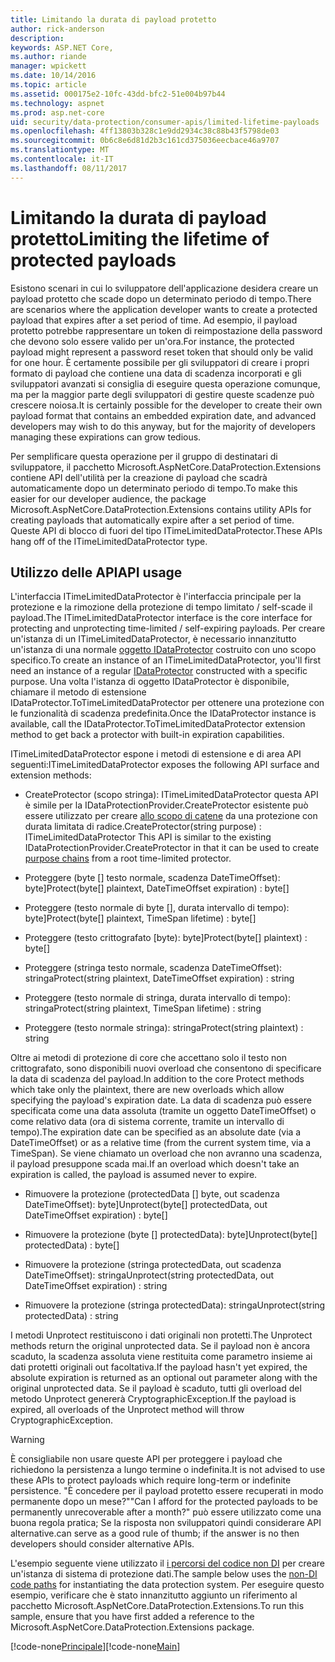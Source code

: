 ```yaml
---
title: Limitando la durata di payload protetto
author: rick-anderson
description: 
keywords: ASP.NET Core,
ms.author: riande
manager: wpickett
ms.date: 10/14/2016
ms.topic: article
ms.assetid: 000175e2-10fc-43dd-bfc2-51e004b97b44
ms.technology: aspnet
ms.prod: asp.net-core
uid: security/data-protection/consumer-apis/limited-lifetime-payloads
ms.openlocfilehash: 4ff13803b328c1e9dd2934c38c88b43f5798de03
ms.sourcegitcommit: 0b6c8e6d81d2b3c161cd375036eecbace46a9707
ms.translationtype: MT
ms.contentlocale: it-IT
ms.lasthandoff: 08/11/2017
---
```

# <a name="limiting-the-lifetime-of-protected-payloads"></a><span data-ttu-id="1a469-103">Limitando la durata di payload protetto</span><span class="sxs-lookup"><span data-stu-id="1a469-103">Limiting the lifetime of protected payloads</span></span>

<span data-ttu-id="1a469-104">Esistono scenari in cui lo sviluppatore dell'applicazione desidera creare un payload protetto che scade dopo un determinato periodo di tempo.</span><span class="sxs-lookup"><span data-stu-id="1a469-104">There are scenarios where the application developer wants to create a protected payload that expires after a set period of time.</span></span> <span data-ttu-id="1a469-105">Ad esempio, il payload protetto potrebbe rappresentare un token di reimpostazione della password che devono solo essere valido per un'ora.</span><span class="sxs-lookup"><span data-stu-id="1a469-105">For instance, the protected payload might represent a password reset token that should only be valid for one hour.</span></span> <span data-ttu-id="1a469-106">È certamente possibile per gli sviluppatori di creare i propri formato di payload che contiene una data di scadenza incorporati e gli sviluppatori avanzati si consiglia di eseguire questa operazione comunque, ma per la maggior parte degli sviluppatori di gestire queste scadenze può crescere noiosa.</span><span class="sxs-lookup"><span data-stu-id="1a469-106">It is certainly possible for the developer to create their own payload format that contains an embedded expiration date, and advanced developers may wish to do this anyway, but for the majority of developers managing these expirations can grow tedious.</span></span>

<span data-ttu-id="1a469-107">Per semplificare questa operazione per il gruppo di destinatari di sviluppatore, il pacchetto Microsoft.AspNetCore.DataProtection.Extensions contiene API dell'utilità per la creazione di payload che scadrà automaticamente dopo un determinato periodo di tempo.</span><span class="sxs-lookup"><span data-stu-id="1a469-107">To make this easier for our developer audience, the package Microsoft.AspNetCore.DataProtection.Extensions contains utility APIs for creating payloads that automatically expire after a set period of time.</span></span> <span data-ttu-id="1a469-108">Queste API di blocco di fuori del tipo ITimeLimitedDataProtector.</span><span class="sxs-lookup"><span data-stu-id="1a469-108">These APIs hang off of the ITimeLimitedDataProtector type.</span></span>

## <a name="api-usage"></a><span data-ttu-id="1a469-109">Utilizzo delle API</span><span class="sxs-lookup"><span data-stu-id="1a469-109">API usage</span></span>

<span data-ttu-id="1a469-110">L'interfaccia ITimeLimitedDataProtector è l'interfaccia principale per la protezione e la rimozione della protezione di tempo limitato / self-scade il payload.</span><span class="sxs-lookup"><span data-stu-id="1a469-110">The ITimeLimitedDataProtector interface is the core interface for protecting and unprotecting time-limited / self-expiring payloads.</span></span> <span data-ttu-id="1a469-111">Per creare un'istanza di un ITimeLimitedDataProtector, è necessario innanzitutto un'istanza di una normale [oggetto IDataProtector](overview.md) costruito con uno scopo specifico.</span><span class="sxs-lookup"><span data-stu-id="1a469-111">To create an instance of an ITimeLimitedDataProtector, you'll first need an instance of a regular [IDataProtector](overview.md) constructed with a specific purpose.</span></span> <span data-ttu-id="1a469-112">Una volta l'istanza di oggetto IDataProtector è disponibile, chiamare il metodo di estensione IDataProtector.ToTimeLimitedDataProtector per ottenere una protezione con le funzionalità di scadenza predefinita.</span><span class="sxs-lookup"><span data-stu-id="1a469-112">Once the IDataProtector instance is available, call the IDataProtector.ToTimeLimitedDataProtector extension method to get back a protector with built-in expiration capabilities.</span></span>

<span data-ttu-id="1a469-113">ITimeLimitedDataProtector espone i metodi di estensione e di area API seguenti:</span><span class="sxs-lookup"><span data-stu-id="1a469-113">ITimeLimitedDataProtector exposes the following API surface and extension methods:</span></span>

* <span data-ttu-id="1a469-114">CreateProtector (scopo stringa): ITimeLimitedDataProtector questa API è simile per la IDataProtectionProvider.CreateProtector esistente può essere utilizzato per creare [allo scopo di catene](purpose-strings.md) da una protezione con durata limitata di radice.</span><span class="sxs-lookup"><span data-stu-id="1a469-114">CreateProtector(string purpose) : ITimeLimitedDataProtector This API is similar to the existing IDataProtectionProvider.CreateProtector in that it can be used to create [purpose chains](purpose-strings.md) from a root time-limited protector.</span></span>

* <span data-ttu-id="1a469-115">Proteggere (byte [] testo normale, scadenza DateTimeOffset): byte]</span><span class="sxs-lookup"><span data-stu-id="1a469-115">Protect(byte[] plaintext, DateTimeOffset expiration) : byte[]</span></span>

* <span data-ttu-id="1a469-116">Proteggere (testo normale di byte [], durata intervallo di tempo): byte]</span><span class="sxs-lookup"><span data-stu-id="1a469-116">Protect(byte[] plaintext, TimeSpan lifetime) : byte[]</span></span>

* <span data-ttu-id="1a469-117">Proteggere (testo crittografato [byte): byte]</span><span class="sxs-lookup"><span data-stu-id="1a469-117">Protect(byte[] plaintext) : byte[]</span></span>

* <span data-ttu-id="1a469-118">Proteggere (stringa testo normale, scadenza DateTimeOffset): stringa</span><span class="sxs-lookup"><span data-stu-id="1a469-118">Protect(string plaintext, DateTimeOffset expiration) : string</span></span>

* <span data-ttu-id="1a469-119">Proteggere (testo normale di stringa, durata intervallo di tempo): stringa</span><span class="sxs-lookup"><span data-stu-id="1a469-119">Protect(string plaintext, TimeSpan lifetime) : string</span></span>

* <span data-ttu-id="1a469-120">Proteggere (testo normale stringa): stringa</span><span class="sxs-lookup"><span data-stu-id="1a469-120">Protect(string plaintext) : string</span></span>

<span data-ttu-id="1a469-121">Oltre ai metodi di protezione di core che accettano solo il testo non crittografato, sono disponibili nuovi overload che consentono di specificare la data di scadenza del payload.</span><span class="sxs-lookup"><span data-stu-id="1a469-121">In addition to the core Protect methods which take only the plaintext, there are new overloads which allow specifying the payload's expiration date.</span></span> <span data-ttu-id="1a469-122">La data di scadenza può essere specificata come una data assoluta (tramite un oggetto DateTimeOffset) o come relativo data (ora di sistema corrente, tramite un intervallo di tempo).</span><span class="sxs-lookup"><span data-stu-id="1a469-122">The expiration date can be specified as an absolute date (via a DateTimeOffset) or as a relative time (from the current system time, via a TimeSpan).</span></span> <span data-ttu-id="1a469-123">Se viene chiamato un overload che non avranno una scadenza, il payload presuppone scada mai.</span><span class="sxs-lookup"><span data-stu-id="1a469-123">If an overload which doesn't take an expiration is called, the payload is assumed never to expire.</span></span>

* <span data-ttu-id="1a469-124">Rimuovere la protezione (protectedData [] byte, out scadenza DateTimeOffset): byte]</span><span class="sxs-lookup"><span data-stu-id="1a469-124">Unprotect(byte[] protectedData, out DateTimeOffset expiration) : byte[]</span></span>

* <span data-ttu-id="1a469-125">Rimuovere la protezione (byte [] protectedData): byte]</span><span class="sxs-lookup"><span data-stu-id="1a469-125">Unprotect(byte[] protectedData) : byte[]</span></span>

* <span data-ttu-id="1a469-126">Rimuovere la protezione (stringa protectedData, out scadenza DateTimeOffset): stringa</span><span class="sxs-lookup"><span data-stu-id="1a469-126">Unprotect(string protectedData, out DateTimeOffset expiration) : string</span></span>

* <span data-ttu-id="1a469-127">Rimuovere la protezione (stringa protectedData): stringa</span><span class="sxs-lookup"><span data-stu-id="1a469-127">Unprotect(string protectedData) : string</span></span>

<span data-ttu-id="1a469-128">I metodi Unprotect restituiscono i dati originali non protetti.</span><span class="sxs-lookup"><span data-stu-id="1a469-128">The Unprotect methods return the original unprotected data.</span></span> <span data-ttu-id="1a469-129">Se il payload non è ancora scaduto, la scadenza assoluta viene restituita come parametro insieme ai dati protetti originali out facoltativa.</span><span class="sxs-lookup"><span data-stu-id="1a469-129">If the payload hasn't yet expired, the absolute expiration is returned as an optional out parameter along with the original unprotected data.</span></span> <span data-ttu-id="1a469-130">Se il payload è scaduto, tutti gli overload del metodo Unprotect genererà CryptographicException.</span><span class="sxs-lookup"><span data-stu-id="1a469-130">If the payload is expired, all overloads of the Unprotect method will throw CryptographicException.</span></span>

>[!WARNING]
> <span data-ttu-id="1a469-131">È consigliabile non usare queste API per proteggere i payload che richiedono la persistenza a lungo termine o indefinita.</span><span class="sxs-lookup"><span data-stu-id="1a469-131">It is not advised to use these APIs to protect payloads which require long-term or indefinite persistence.</span></span> <span data-ttu-id="1a469-132">"È concedere per il payload protetto essere recuperati in modo permanente dopo un mese?"</span><span class="sxs-lookup"><span data-stu-id="1a469-132">"Can I afford for the protected payloads to be permanently unrecoverable after a month?"</span></span> <span data-ttu-id="1a469-133">può essere utilizzato come una buona regola pratica; Se la risposta non sviluppatori quindi considerare API alternative.</span><span class="sxs-lookup"><span data-stu-id="1a469-133">can serve as a good rule of thumb; if the answer is no then developers should consider alternative APIs.</span></span>

<span data-ttu-id="1a469-134">L'esempio seguente viene utilizzato il [i percorsi del codice non DI](../configuration/non-di-scenarios.md) per creare un'istanza di sistema di protezione dati.</span><span class="sxs-lookup"><span data-stu-id="1a469-134">The sample below uses the [non-DI code paths](../configuration/non-di-scenarios.md) for instantiating the data protection system.</span></span> <span data-ttu-id="1a469-135">Per eseguire questo esempio, verificare che è stato innanzitutto aggiunto un riferimento al pacchetto Microsoft.AspNetCore.DataProtection.Extensions.</span><span class="sxs-lookup"><span data-stu-id="1a469-135">To run this sample, ensure that you have first added a reference to the Microsoft.AspNetCore.DataProtection.Extensions package.</span></span>

<span data-ttu-id="1a469-136">[!code-none[Principale](limited-lifetime-payloads/samples/limitedlifetimepayloads.cs)]</span><span class="sxs-lookup"><span data-stu-id="1a469-136">[!code-none[Main](limited-lifetime-payloads/samples/limitedlifetimepayloads.cs)]</span></span>
